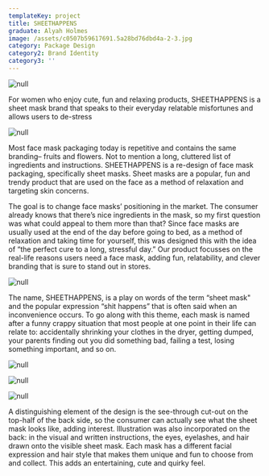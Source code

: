 ```yaml
---
templateKey: project
title: SHEETHAPPENS
graduate: Alyah Holmes
image: /assets/c0507b59617691.5a28bd76dbd4a-2-3.jpg
category: Package Design
category2: Brand Identity
category3: ''
---
```

![null](/assets/ef172b59617691.5a28bd76dacd0-2.jpg)

For women who enjoy cute, fun and relaxing products, SHEETHAPPENS is a sheet mask brand that speaks to their everyday relatable misfortunes and allows users to de-stress 

![null](/assets/20b0c059617691.5a28bd76d93d2-2-3.jpg)

Most face mask packaging today is repetitive and contains the same branding– fruits and flowers. Not to mention a long, cluttered list of ingredients and instructions. SHEETHAPPENS is a re-design of face mask packaging, specifically sheet masks. Sheet masks are a popular, fun and trendy product that are used on the face as a method of relaxation and targeting skin concerns. 

The goal is to change face masks’ positioning in the market. The consumer already knows that there’s nice ingredients in the mask, so my first question was what could appeal to them more than that? Since face masks are usually used at the end of the day before going to bed, as a method of relaxation and taking time for yourself, this was designed this with the idea of “the perfect cure to a long, stressful day.”  Our product focusses on the real-life reasons users need a face mask, adding fun, relatability, and clever branding that is sure to stand out in stores.

![null](/assets/3d841259617691.5a28bd760a801-4.jpg)

The name, SHEETHAPPENS, is a play on words of the term “sheet mask" and the popular expression “shit happens” that is often said when an inconvenience occurs. To go along with this theme, each mask is named after a funny crappy situation that most people at one point in their life can relate to: accidentally shrinking your clothes in the dryer, getting dumped, your parents finding out you did something bad, failing a test, losing something important, and so on. 

![null](/assets/941af659617691.5a28bd76db530-2-2.jpg)

![null](/assets/da7b8459617691.5a28bd76dba8d-2-2.jpg)

![null](/assets/73030159617691.5a28bd76dd208-2-2.jpg)

A distinguishing element of the design is the see-through cut-out on the top-half of the back side, so the consumer can actually see what the sheet mask looks like, adding interest. Illustration was also incorporated on the back: in the visual and written instructions, the eyes, eyelashes, and hair drawn onto the visible sheet mask. Each mask has a different facial expression and hair style that makes them unique and fun to choose from and collect. This adds an entertaining, cute and quirky feel.
